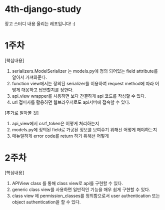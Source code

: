 # 4th-django-study
장고 스터디 내용 올리는 레포입니다! :)

# 1주차

[핵심내용]

1. serializers.ModelSerializer 는 models.py에 정의 되어있는 field attribute를 알아서 가져와준다.
2. function view에서는 정의된 serializer를 이용하여 request method에 따라 어떻게 대응하고 답변할지를 정한다.
3. api_view wrapper를 사용하면 보다 간결하게 api 코드를 작성할 수 있다.
4. url 접미사를 활용하면 웹브라우저로도 api서버에 접속할 수 있다.

[추가로 알아볼 것]
1. api_view에서 csrf_token은 어떻게 처리하는지
2. models.py에 정의된 field로 가공된 정보를 보여주기 위해선 어떻게 해야하는지
3. 매뉴얼하게 error code를 return 하기 위해선 어떻게

# 2주차

[핵심내용]

1. APIView class 를 통해 class view로 api를 구현할 수 있다.
2. generic class view를 사용하면 일반적인 기능을 매우 쉽게 구현할 수 있다.
3. class view 에 permission_classes를 정의함으로서 user authentication 또는 object authentication을 할 수 있다.

